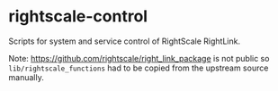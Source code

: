 rightscale-control
==================

Scripts for system and service control of RightScale RightLink.

Note: https://github.com/rightscale/right_link_package is not public so `lib/rightscale_functions` had to be copied from the upstream source manually.